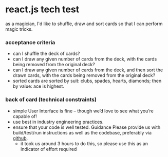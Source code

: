 # react.js tech test

as a magician, I'd like to shuffle, draw and sort cards so that I can perform magic tricks. 

### acceptance criteria 

- can I shuffle the deck of cards?
- can I draw any given number of cards from the deck, with the cards being removed from the original deck?
- can I draw any given number of cards from the deck, and then sort the drawn cards, with the cards being removed from the original deck?
- sorted cards are sorted by suit: clubs, spades, hearts, diamonds; then by value: ace is highest.

### back of card (technical constraints)
- simple User Interface is fine – though we’d love to see what you’re capable of!
- use best in industry engineering practices. 
- ensure that your code is well tested. Guidance Please provide us with build/test/run instructions as well as the codebase, preferably via [github](https://github.com). 
  * it took us around 3 hours to do this, so please use this as an indicator of effort required
